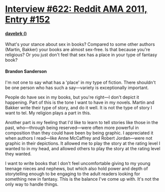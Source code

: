 # [Interview #622: Reddit AMA 2011, Entry #152](https://www.theoryland.com/intvmain.php?i=622#152)

#### [davebrk ()](http://www.reddit.com/r/Fantasy/comments/k0fp8/iama_professional_fantasy_novelist_named_brandon/c2gkus6)

What's your stance about sex in books? Compared to some other authors (Martin, Bakker) your books are almost sex-free. Is that because you're religious? Or you just don't feel that sex has a place in your type of fantasy book?

#### Brandon Sanderson

I'm not one to say what has a 'place' in my type of fiction. There shouldn't be one person who has such a say—variety is exceptionally important.

People do have sex in my books, but you're right—I don't depict it happening. Part of this is the tone I want to have in my novels. Martin and Bakker write their type of story, and do it well. It is not the type of story I want to tel. My religion plays a part in this.

Another part is my feeling that I'd like to learn to tell stories like those in the past, who—through being reserved—were often more powerful in composition than they could have been by being graphic. I appreciated it when authors I read—like Anne McCaffrey and Robert Jordan—were not graphic in their depictions. It allowed me to play the story at the rating level I wanted to in my head, and allowed others to play the story at the rating level they wanted.

I want to write books that I don't feel uncomfortable giving to my young teenage nieces and nephews, but which also hold power and depth of storytelling enough to be engaging to the adult readers looking for something new in fantasy. This is the balance I've come up with. It's not the only way to handle things.

